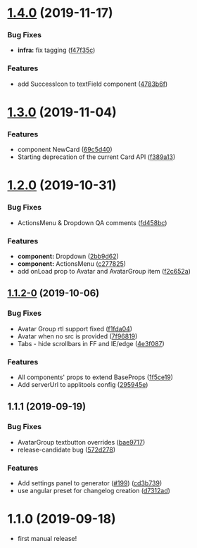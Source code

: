 # [1.4.0](https://github.com/wix/wix-ui-tpa/compare/v1.3.0...v1.4.0) (2019-11-17)


### Bug Fixes

* **infra:** fix tagging ([f47f35c](https://github.com/wix/wix-ui-tpa/commit/f47f35c25328e55187b4e866f5ad4dd8ebc7839a))


### Features

* add SuccessIcon to textField component ([4783b6f](https://github.com/wix/wix-ui-tpa/commit/4783b6f034b0ea13aa98ebc26796ceda22c2a55b))



# [1.3.0](https://github.com/wix/wix-ui-tpa/compare/v1.2.0...v1.3.0) (2019-11-04)


### Features

* component NewCard ([69c5d40](https://github.com/wix/wix-ui-tpa/commit/69c5d40e02cfc7037b88787a0005cd810927982a))
* Starting deprecation of the current Card API ([f389a13](https://github.com/wix/wix-ui-tpa/commit/f389a138f58bb642a6b0f38688f0ef8d98d35bc1))



# [1.2.0](https://github.com/wix/wix-ui-tpa/compare/v1.1.1...v1.2.0) (2019-10-31)


### Bug Fixes

* ActionsMenu & Dropdown QA comments ([fd458bc](https://github.com/wix/wix-ui-tpa/commit/fd458bc6ed6722555a5208249c8b8c4a2c6f5a30))


### Features

* **component:** Dropdown ([2bb9d62](https://github.com/wix/wix-ui-tpa/commit/2bb9d629be06df13d5e734d71838531638d95f2d))
* **component:** ActionsMenu ([c277825](https://github.com/wix/wix-ui-tpa/commit/c27782508f5726d8f0c591b57dbfb9c094e1139d))
* add onLoad prop to Avatar and AvatarGroup item ([f2c652a](https://github.com/wix/wix-ui-tpa/commit/f2c652ade99822b1f925233e9264f47fee203c0a))



## [1.1.2-0](https://github.com/wix/wix-ui-tpa/compare/v1.1.1...v1.1.2-0) (2019-10-06)


### Bug Fixes

* Avatar Group rtl support fixed  ([f1fda04](https://github.com/wix/wix-ui-tpa/commit/f1fda04))
* Avatar when no src is provided ([7f96819](https://github.com/wix/wix-ui-tpa/commit/7f96819))
* Tabs - hide scrollbars in FF and IE/edge ([4e3f087](https://github.com/wix/wix-ui-tpa/commit/4e3f087))


### Features

* All components' props to extend BaseProps ([1f5ce19](https://github.com/wix/wix-ui-tpa/commit/1f5ce19))
* Add serverUrl to applitools config ([295945e](https://github.com/wix/wix-ui-tpa/commit/295945e))



## 1.1.1 (2019-09-19)


### Bug Fixes

* AvatarGroup textbutton overrides ([bae9717](https://github.com/wix/wix-ui-tpa/commit/bae9717))
* release-candidate bug ([572d278](https://github.com/wix/wix-ui-tpa/commit/572d278))


### Features

* Add settings panel to generator ([#199](https://github.com/wix/wix-ui-tpa/issues/199)) ([cd3b739](https://github.com/wix/wix-ui-tpa/commit/cd3b739))
* use angular preset for changelog creation ([d7312ad](https://github.com/wix/wix-ui-tpa/commit/d7312ad))



# 1.1.0 (2019-09-18)

* first manual release!
